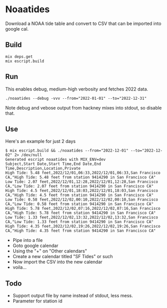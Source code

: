 # Noaatides

Download a NOAA tide table and convert to CSV that can be imported
into google cal.

## Build

```
mix deps.get
mix escript.build
```

## Run

This enables debug, medium-high verbosity and fetches 2022 data.

```
./noaatides --debug -vvv --from="2022-01-01" --to="2022-12-31"
```

Note debug and vebose output from hackney mixes into stdout, so disable that.

## Use

Here's an example for just 2 days

```
$ mix escript.build && ./noaatides --from="2022-12-01" --to="2022-12-02" 2> /dev/null
Generated escript noaatides with MIX_ENV=dev
Subject,Start Date,Start Time,End Date,End Time,Description,Location,Private
High Tide: 5.48 feet,2022/12/01,06:33,2022/12/01,06:33,San Francisco CA,"High Tide: 5.48 feet from station 9414290 in San Francisco CA"
Low Tide: 2.07 feet,2022/12/01,12:28,2022/12/01,12:28,San Francisco CA,"Low Tide: 2.07 feet from station 9414290 in San Francisco CA"
High Tide: 4.5 feet,2022/12/01,18:03,2022/12/01,18:03,San Francisco CA,"High Tide: 4.5 feet from station 9414290 in San Francisco CA"
Low Tide: 0.58 feet,2022/12/02,00:10,2022/12/02,00:10,San Francisco CA,"Low Tide: 0.58 feet from station 9414290 in San Francisco CA"
High Tide: 5.78 feet,2022/12/02,07:16,2022/12/02,07:16,San Francisco CA,"High Tide: 5.78 feet from station 9414290 in San Francisco CA"
Low Tide: 1.33 feet,2022/12/02,13:32,2022/12/02,13:32,San Francisco CA,"Low Tide: 1.33 feet from station 9414290 in San Francisco CA"
High Tide: 4.35 feet,2022/12/02,19:26,2022/12/02,19:26,San Francisco CA,"High Tide: 4.35 feet from station 9414290 in San Francisco CA"
```

* Pipe into a file
* Goto google calendar
* Using the "+" on "Other calendars"
* Create a new calendar titled "SF Tides" or such
* Now import the CSV into the new calendar
* voila...

## Todo

* Support output file by name instead of stdout, less mess.
* Parameter for station id
